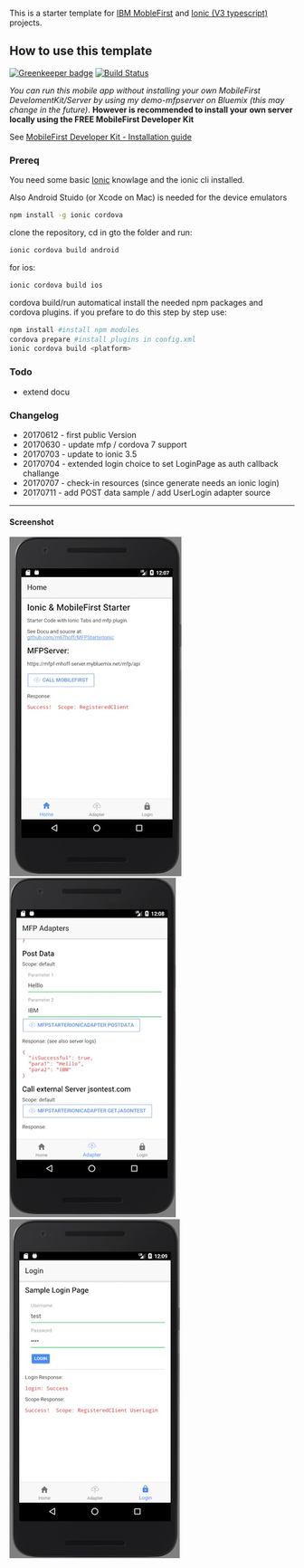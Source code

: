 This is a starter template for [IBM MobleFirst](https://mobilefirstplatform.ibmcloud.com/tutorials/en/foundation/8.0/cordova-tutorials/) and [Ionic (V3 typescript)](http://ionicframework.com/docs/) projects.

## How to use this template

[![Greenkeeper badge](https://badges.greenkeeper.io/m67hoff/MFPStarterIonic.svg)](https://greenkeeper.io/)
[![Build Status](https://travis-ci.org/m67hoff/MFPStarterIonic.svg?branch=master)](https://travis-ci.org/m67hoff/MFPStarterIonic)

*You can run this mobile app without installing your own MobileFirst DevelomentKit/Server by using my demo-mfpserver on Bluemix (this may change in the future)*. **However is recommended to install your own server locally using the FREE MobileFirst Developer Kit**

See [MobileFirst Developer Kit - Installation guide](https://mobilefirstplatform.ibmcloud.com/tutorials/en/foundation/8.0/installation-configuration/development/mobilefirst/)  


### Prereq 

You need some basic [Ionic](http://ionicframework.com/docs/) knowlage and the ionic cli installed.

Also Android Stuido (or Xcode on Mac) is needed for the device emulators

```bash
npm install -g ionic cordova
```

clone the repository, cd in gto the folder and run: 

```bash
ionic cordova build android 
```
for ios: 

```bash
ionic cordova build ios 
```

cordova build/run automatical install the needed npm packages and cordova plugins.
if you prefare to do this step by step use:

```bash
npm install #install npm modules 
cordova prepare #install plugins in config.xml
ionic cordova build <platform>
```


### Todo

- extend docu

### Changelog

- 20170612 - first public Version
- 20170630 - update mfp / cordova 7 support
- 20170703 - update to ionic 3.5 
- 20170704 - extended login choice to set LoginPage as auth callback challange
- 20170707 - check-in resources (since generate needs an ionic login) 
- 20170711 - add POST data sample / add UserLogin adapter source 
 
---
#### Screenshot
![](img/Home.jpg)
![](img/Adapter.jpg)
![](img/Login.jpg)

